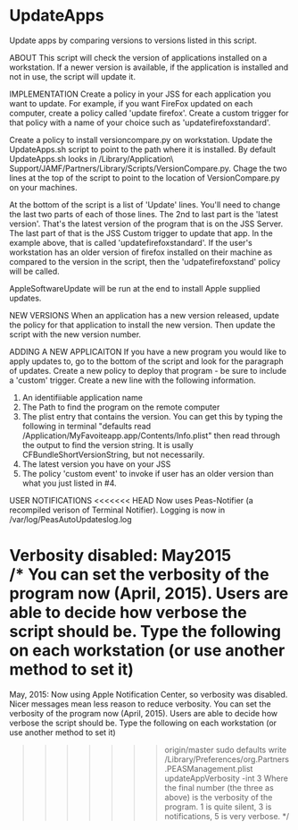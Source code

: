 # UpdateApps
Update apps by comparing versions to versions listed in this script.

ABOUT
This script will check the version of applications installed on a workstation.  If a newer version is available, if the application is installed and not in use, the script will update it.  

IMPLEMENTATION
Create a policy in your JSS for each application you want to update.  For example, if you want FireFox updated on each computer, create a policy called 'update firefox'.  Create a custom trigger for that policy with a name of your choice such as 'updatefirefoxstandard'.

Create a policy to install versioncompare.py on workstation.  Update the UpdateApps.sh script to point to the path where it is installed.  By default UpdateApps.sh looks in /Library/Application\ Support/JAMF/Partners/Library/Scripts/VersionCompare.py.  Chage the two lines at the top of the script to point to the location of VersionCompare.py on your machines.  

At the bottom of the script is a list of 'Update' lines.  You'll need to change the last two parts of each of those lines.  The 2nd to last part is the 'latest version'.  That's the latest version of the program that is on the JSS Server.  The last part of that is the JSS Custom trigger to update that app.  In the example above, that is called 'updatefirefoxstandard'.  If the user's workstation has an older version of firefox installed on their machine as compared to the version in the script, then the 'udpatefirefoxstand' policy will be called.

AppleSoftwareUpdate will be run at the end to install Apple supplied updates.

NEW VERSIONS
When an application has a new version released, update the policy for that application to install the new version.  Then update the script with the new version number.  

ADDING A NEW APPLICAITON
If you have a new program you would like to apply updates to, go to the bottom of the script and look for the paragraph of updates.  Create a new policy to deploy that program - be sure to include a 'custom' trigger.  Create a new line with the following information.
1) An identifiiable application name
2) The Path to find the program on the remote computer
3) The plist entry that contains the version.  You can get this by typing the following in terminal "defaults read /Application/MyFavoiteapp.app/Contents/Info.plist" then read through the output to find the version string.  It is usally CFBundleShortVersionString, but not necessarily.  
4) The latest version you have on your JSS
5) The policy 'custom event' to invoke if user has an older version than what you just listed in #4.  

USER NOTIFICATIONS
<<<<<<< HEAD
Now uses Peas-Notifier (a recompiled verison of Terminal Notifier).  Logging is now in /var/log/PeasAutoUpdateslog.log

Verbosity disabled: May2015  
/* You can set the verbosity of the program now (April, 2015). Users are able to decide how verbose the script should be.  Type the following on each workstation (or use another method to set it)
=======
May, 2015: Now using Apple Notification Center, so verbosity was disabled.  Nicer messages mean less reason to reduce verbosity.
You can set the verbosity of the program now (April, 2015). Users are able to decide how verbose the script should be.  Type the following on each workstation (or use another method to set it)
>>>>>>> origin/master
      sudo defaults write /Library/Preferences/org.Partners.PEASManagement.plist updateAppVerbosity -int 3
Where the final number (the three as above) is the verbosity of the program.  1 is quite silent,  3 is notifications,   5 is very verbose.  */

